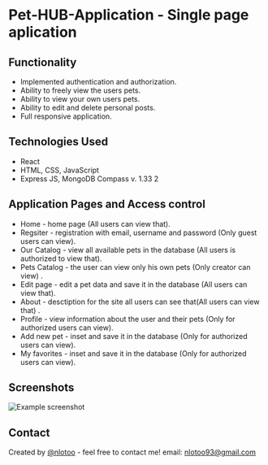 # Pet-HUB-Application - Single page aplication



## Functionality
- Implemented authentication and authorization.
- Ability to freely view the  users pets.
- Ability to view your own users pets.
- Ability to edit and delete personal posts.
- Full responsive application.


## Technologies Used
- React
- HTML, CSS, JavaScript
- Еxpress JS, MongoDB Compass v. 1.33 2


## Application Pages and Access control
- Home - home page (All users can view that).
- Regsiter - registration with email, username and password (Only guest users can view).
- Our Catalog - view all available pets in the database (All users is authorized to view that).
- Pets Catalog - the user can view only his own pets (Only creator can view) .
- Edit page  - edit a pet data and save it in the database (All users can view that).
- About - desctiption for the site all users can see that(All users can view that) .
- Profile - view information about the user and their pets (Only for authorized users can view).
- Add new pet - inset and save it in the database  (Only for authorized users can view).
- My favorites - inset and save it in the database  (Only for authorized users can view).



## Screenshots
![Example screenshot](./img/screenshot.png)
<!-- If you have screenshots you'd like to share, include them here. -->


## Contact
Created by [@nlotoo](https://www.flynerd.pl/) - feel free to contact me!
email: nlotoo93@gmail.com

